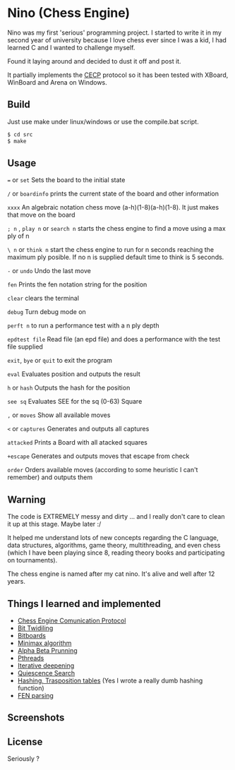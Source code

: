 # Nino (Chess Engine)

Nino was my first 'serious' programming project.
I started to write it in my second year of university because I love chess ever since I was a kid, I had learned C and I wanted to challenge myself.

Found it laying around and decided to dust it off and post it.

It partially implements the [CECP](http://hgm.nubati.net/CECP.html) protocol so it has been tested with XBoard, WinBoard and Arena on Windows.


## Build

Just use make under linux/windows or use the compile.bat script.

```bash
$ cd src
$ make
```

## Usage

`=` or `set` Sets the board to the initial state

`/` or `boardinfo` prints the current state of the board and other information

`xxxx` An algebraic notation chess move (a-h)(1-8)(a-h)(1-8). It just makes that move on the board

`; n` , `play n` or `search n` starts the chess engine to find a move using a max ply of n

`\ n` or `think n` start the chess engine to run for n seconds reaching the maximum ply posible. If no n is supplied default time to think is 5 seconds.

`-` or `undo` Undo the last move

`fen` Prints the fen notation string for the position

`clear` clears the terminal

`debug` Turn debug mode on

`perft n` to run a performance test with a n ply depth

`epdtest file` Read file (an epd file) and does a performance with the test file supplied

`exit`, `bye` or `quit` to exit the program

`eval` Evaluates position and outputs the result

`h` or `hash` Outputs the hash for the position

`see sq` Evaluates SEE for the sq (0-63) Square 

`,` or `moves` Show all available moves

`<` or `captures` Generates and outputs all captures

`attacked` Prints a Board with all atacked squares

`+escape` Generates and outputs moves that escape from check

`order` Orders available moves (according to some heuristic I can't remember) and outputs them

## Warning

The code is EXTREMELY messy and dirty ... and I really don't care to clean it up at this stage. Maybe later :/

It helped me understand lots of new concepts regarding the C language, data structures, algorithms, game theory, multithreading, and even chess (which I have been playing since 8, reading theory books and participating on tournaments).

The chess engine is named after my cat nino. It's alive and well after 12 years.

## Things I learned and implemented

* [Chess Engine Comunication Protocol](http://hgm.nubati.net/CECP.html)
* [Bit Twidiling](http://graphics.stanford.edu/~seander/bithacks.html)
* [Bitboards](https://en.wikipedia.org/wiki/Bitboard)
* [Minimax algorithm](https://en.wikipedia.org/wiki/Minimax#Minimax_algorithm_with_alternate_moves)
* [Alpha Beta Prunning](https://en.wikipedia.org/wiki/Alpha%E2%80%93beta_pruning)
* [Pthreads](https://en.wikipedia.org/wiki/POSIX_Threads)
* [Iterative deepening](https://en.wikipedia.org/wiki/Iterative_deepening_depth-first_search)
* [Quiescence Search](https://en.wikipedia.org/wiki/Quiescence_search)
* [Hashing, Trasposition tables](https://en.wikipedia.org/wiki/Transposition_table) (Yes I wrote a really dumb hashing function)
* [FEN parsing](https://en.wikipedia.org/wiki/Forsyth%E2%80%93Edwards_Notation)

## Screenshots



## License

Seriously ?